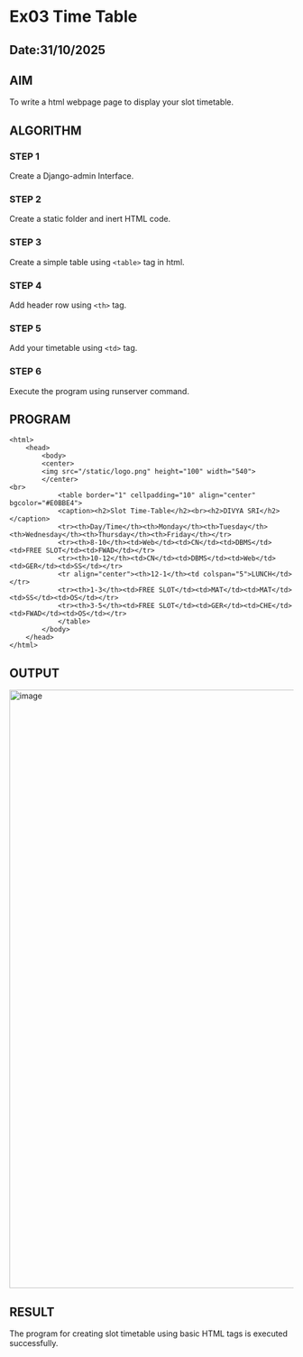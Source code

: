 # Ex03 Time Table
## Date:31/10/2025

## AIM
To write a html webpage page to display your slot timetable.

## ALGORITHM
### STEP 1
Create a Django-admin Interface.

### STEP 2
Create a static folder and inert HTML code.

### STEP 3
Create a simple table using ```<table>``` tag in html.

### STEP 4
Add header row using ```<th>``` tag.

### STEP 5
Add your timetable using ```<td>``` tag.

### STEP 6
Execute the program using runserver command.

## PROGRAM
```
<html>
    <head>
        <body>
        <center>
        <img src="/static/logo.png" height="100" width="540">
        </center>
<br>
            <table border="1" cellpadding="10" align="center" bgcolor="#E0BBE4">
            <caption><h2>Slot Time-Table</h2><br><h2>DIVYA SRI</h2></caption>
            <tr><th>Day/Time</th><th>Monday</th><th>Tuesday</th><th>Wednesday</th><th>Thursday</th><th>Friday</th></tr>
            <tr><th>8-10</th><td>Web</td><td>CN</td><td>DBMS</td><td>FREE SLOT</td><td>FWAD</td></tr>
            <tr><th>10-12</th><td>CN</td><td>DBMS</td><td>Web</td><td>GER</td><td>SS</td></tr>
            <tr align="center"><th>12-1</th><td colspan="5">LUNCH</td></tr>
            <tr><th>1-3</th><td>FREE SLOT</td><td>MAT</td><td>MAT</td><td>SS</td><td>OS</td></tr>
            <tr><th>3-5</th><td>FREE SLOT</td><td>GER</td><td>CHE</td><td>FWAD</td><td>OS</td></tr>
            </table>
        </body>
    </head>
</html>

```

## OUTPUT

<img width="1804" height="1061" alt="image" src="https://github.com/user-attachments/assets/93e8f725-13d1-47ea-9f5a-200dcaaded69" />


## RESULT
The program for creating slot timetable using basic HTML tags is executed successfully.
